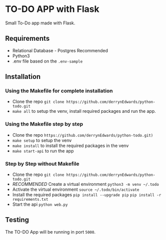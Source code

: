 # TO-DO APP with Flask
Small To-Do app made with Flask.

## Requirements
- Relational Database - Postgres Recommended
- Python3
- .env file based on the `.env-sample`

## Installation

### Using the Makefile for complete installation
- Clone the repo `git clone https://github.com/derrynEdwards/python-todo.git`
- `make all` to setup the venv, install required packages and run the app.

### Using the Makefile step by step
- Clone the repo `https://github.com/derrynEdwards/python-todo.git)`
- `make setup` to setup the venv
- `make install` to install the required packages in the venv
- `make start-api` to run the app

### Step by Step without Makefile
- Clone the repo `git clone https://github.com/derrynEdwards/python-todo.git`
- *RECOMMENDED* Create a virtual environment `python3 -m venv ~/.todo`
- Activate the virtual environment `source ~/.todo/bin/activate`
- Install the required packages `pip install --upgrade pip` `pip install -r requirements.txt`
- Start the api `python web.py`

## Testing
The TO-DO App will be running in port `5000`. 

